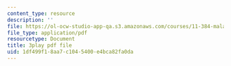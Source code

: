 ```yaml
---
content_type: resource
description: ''
file: https://ol-ocw-studio-app-qa.s3.amazonaws.com/courses/11-384-malaysia-sustainable-cities-practicum-spring-2018/1df499f18aa7c1045400e4bca82fa0da_JlKqhxwezkg.pdf
file_type: application/pdf
resourcetype: Document
title: 3play pdf file
uid: 1df499f1-8aa7-c104-5400-e4bca82fa0da
---
```

